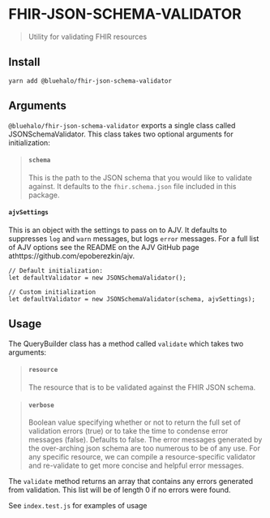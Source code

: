 # FHIR-JSON-SCHEMA-VALIDATOR

> Utility for validating FHIR resources

## Install

```shell
yarn add @bluehalo/fhir-json-schema-validator
```

## Arguments

`@bluehalo/fhir-json-schema-validator` exports a single class called JSONSchemaValidator. This class takes two optional
arguments for initialization:

> #### `schema`
>
> This is the path to the JSON schema that you would like to validate against. It defaults to the `fhir.schema.json` file
> included in this package.

#### `ajvSettings`

This is an object with the settings to pass on to AJV. It defaults to suppresses `log` and `warn` messages, but logs `error`
messages. For a full list of AJV options see the README on the AJV GitHub page athttps://github.com/epoberezkin/ajv.

```
// Default initialization:
let defaultValidator = new JSONSchemaValidator();

// Custom initialization
let defaultValidator = new JSONSchemaValidator(schema, ajvSettings);
```

## Usage

The QueryBuilder class has a method called `validate` which takes two arguments:

> #### `resource`
>
> The resource that is to be validated against the FHIR JSON schema.

> #### `verbose`
>
> Boolean value specifying whether or not to return the full set of validation errors (true) or to take the time to
> condense error messages (false). Defaults to false. The error messages generated by the over-arching json schema
> are too numerous to be of any use. For any specific resource, we can compile a resource-specific validator and
> re-validate to get more concise and helpful error messages.

The `validate` method returns an array that contains any errors generated from validation.
This list will be of length 0 if no errors were found.

See `index.test.js` for examples of usage
